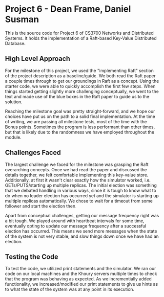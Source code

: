 # Project 6 - Dean Frame, Daniel Susman

This is the source code for Project 6 of CS3700 Networks and Distributed Systems.
It holds the implementation of a Raft-based Key-Value Distributed Database.

## High Level Approach

For the milestone of this project, we used the "Implementing Raft" section
of the project description as a baseline/guide. We both read the Raft paper a couple
times through to get our groundings in Raft as a concept. Using the starter code,
we were able to quickly accomplish the first few steps. When things started getting
slightly more challenging conceptually, we went to the text and made use of the
blue boxes in the Raft paper to guide us to the solution.

Reaching the milestone goal was pretty straight-forward, and we hope our choices
have put us on the path to a solid final implementation. At the time of writing,
we are passing all milestone tests, most of the time with the Bonus points. Sometimes
the program is less performant than other times, but that is likely due to the
randomness we have employed throughout the module.

## Challenges Faced

The largest challenge we faced for the milestone was grasping the Raft overarching
concepts. Once we had read the paper and discussed the details together, we felt
comfortable implementing this key-value store. Additionally, at first it wasn't
clear exactly how the simulator worked, i.e. GETs/PUTS/starting up multiple replicas.
The initial election was something that we debated handling in various ways, since
it is tough to know what to do when no leader election has occurred yet and the
simulator is starting up multiple replicas automatically. We chose to wait for a 
timeout from some follower and start the election then. 

Apart from conceptual challenges, getting our message frequency right was a bit
tough. We played around with heartbeat intervals for some time, eventually opting
to update our message frequency after a successful election has occurred. This means
we send more messages when the state of the system is not very stable, and slow things
down once we have had an election.

## Testing the Code

To test the code, we utilized print statements and the simulator. We ran our code
on our local machines and the Khoury servers multiple times to check that the 
program was behaving as expected. As we incrementially added functionality, we
increased/modified our print statements to give us hints as to what the state of 
the system was at any point in its execution.
